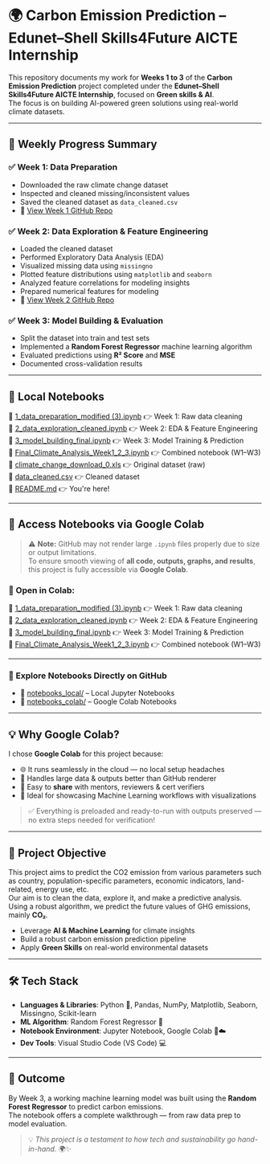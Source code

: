# 🌍 Carbon Emission Prediction – Edunet–Shell Skills4Future AICTE Internship

This repository documents my work for **Weeks 1 to 3** of the **Carbon Emission Prediction** project completed under the **Edunet–Shell Skills4Future AICTE Internship**, focused on **Green skills & AI**.  
The focus is on building AI-powered green solutions using real-world climate datasets.



---

## 📅 Weekly Progress Summary

### ✅ Week 1: Data Preparation
- Downloaded the raw climate change dataset
- Inspected and cleaned missing/inconsistent values
- Saved the cleaned dataset as `data_cleaned.csv`
- 📁 [View Week 1 GitHub Repo](https://github.com/VANISAIDEEPIKA/WEEK1-Carbon-Emissions-Prediction-.git)

### ✅ Week 2: Data Exploration & Feature Engineering
- Loaded the cleaned dataset
- Performed Exploratory Data Analysis (EDA)
- Visualized missing data using `missingno`
- Plotted feature distributions using `matplotlib` and `seaborn`
- Analyzed feature correlations for modeling insights
- Prepared numerical features for modeling
- 📁 [View Week 2 GitHub Repo](https://github.com/VANISAIDEEPIKA/WEEK2-Carbon-Emissions-Prediction-.git)

### ✅ Week 3: Model Building & Evaluation
- Split the dataset into train and test sets
- Implemented a **Random Forest Regressor** machine learning algorithm
- Evaluated predictions using **R² Score** and **MSE**
- Documented cross-validation results

---
## 📂 Local Notebooks

📑 [1_data_preparation_modified (3).ipynb](notebooks_local/1_data_preparation_modified%20%283%29.ipynb) 👉 Week 1: Raw data cleaning  
📑 [2_data_exploration_cleaned.ipynb](notebooks_local/2_data_exploration_cleaned.ipynb) 👉 Week 2: EDA & Feature Engineering  
📑 [3_model_building_final.ipynb](notebooks_local/3_model_building_final.ipynb) 👉 Week 3: Model Training & Prediction  
📑 [Final_Climate_Analysis_Week1_2_3.ipynb](notebooks_local/Final_Climate_Analysis_Week1_2_3.ipynb) 👉 Combined notebook (W1–W3)  
📑 [climate_change_download_0.xls](./climate_change_download_0.xls) 👉 Original dataset (raw)  
📑 [data_cleaned.csv](./data_cleaned.csv) 👉 Cleaned dataset  
📑 [README.md](./README.md) 👉 You're here!

---

## 📘 Access Notebooks via Google Colab

> ⚠️ **Note:** GitHub may not render large `.ipynb` files properly due to size or output limitations.  
> To ensure smooth viewing of **all code, outputs, graphs, and results**, this project is fully accessible via **Google Colab**.

### 🔗 Open in Colab:

📑 [1_data_preparation_modified (3).ipynb](notebooks_local/1_data_preparation_modified%20%283%29.ipynb) 👉 Week 1: Raw data cleaning  
📑 [2_data_exploration_cleaned.ipynb](notebooks_local/2_data_exploration_cleaned.ipynb) 👉 Week 2: EDA & Feature Engineering  
📑 [3_model_building_final.ipynb](notebooks_local/3_model_building_final.ipynb) 👉 Week 3: Model Training & Prediction  
📑 [Final_Climate_Analysis_Week1_2_3.ipynb](notebooks_local/Final_Climate_Analysis_Week1_2_3.ipynb) 👉 Combined notebook (W1–W3) 

---

### 📁 Explore Notebooks Directly on GitHub

- 📂 [notebooks_local/](https://github.com/VANISAIDEEPIKA/WEEK-3-Carbon-Emissions-Prediction/tree/main/notebooks_local) – Local Jupyter Notebooks  
- 📂 [notebooks_colab/](https://github.com/VANISAIDEEPIKA/WEEK-3-Carbon-Emissions-Prediction/tree/main/notebooks_colab) – Google Colab Notebooks  

---

## 💡 Why Google Colab?

I chose **Google Colab** for this project because:

- 🌐 It runs seamlessly in the cloud — no local setup headaches  
- 🧠 Handles large data & outputs better than GitHub renderer  
- 📲 Easy to **share** with mentors, reviewers & cert verifiers  
- 🚀 Ideal for showcasing Machine Learning workflows with visualizations  

> ✅ Everything is preloaded and ready-to-run with outputs preserved — no extra steps needed for verification!

---

## 🌱 Project Objective

This project aims to predict the CO2 emission from various parameters such as country, population-specific parameters, economic indicators, land-related, energy use, etc.  
Our aim is to clean the data, explore it, and make a predictive analysis. Using a robust algorithm, we predict the future values of GHG emissions, mainly **CO₂**.

- Leverage **AI & Machine Learning** for climate insights
- Build a robust carbon emission prediction pipeline
- Apply **Green Skills** on real-world environmental datasets

---

## 🛠️ Tech Stack

- **Languages & Libraries**: Python 🐍, Pandas, NumPy, Matplotlib, Seaborn, Missingno, Scikit-learn  
- **ML Algorithm**: Random Forest Regressor 🌳  
- **Notebook Environment**: Jupyter Notebook, Google Colab 📓☁️  
- **Dev Tools**: Visual Studio Code (VS Code) 💻

---

## 🚀 Outcome

By Week 3, a working machine learning model was built using the **Random Forest Regressor** to predict carbon emissions.  
The notebook offers a complete walkthrough — from raw data prep to model evaluation.

> 💡 *This project is a testament to how tech and sustainability go hand-in-hand.* 🌍✨
